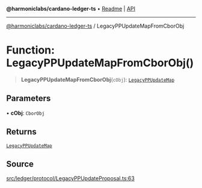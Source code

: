 **@harmoniclabs/cardano-ledger-ts** • [Readme](../Introduction.md) \| [API](../globals.md)

***

[@harmoniclabs/cardano-ledger-ts](../Introduction.md) / LegacyPPUpdateMapFromCborObj

# Function: LegacyPPUpdateMapFromCborObj()

> **LegacyPPUpdateMapFromCborObj**(`cObj`): [`LegacyPPUpdateMap`](../type-aliases/LegacyPPUpdateMap.md)

## Parameters

• **cObj**: `CborObj`

## Returns

[`LegacyPPUpdateMap`](../type-aliases/LegacyPPUpdateMap.md)

## Source

[src/ledger/protocol/LegacyPPUpdateProposal.ts:63](https://github.com/HarmonicLabs/cardano-ledger-ts/blob/d1659b0/src/ledger/protocol/LegacyPPUpdateProposal.ts#L63)

